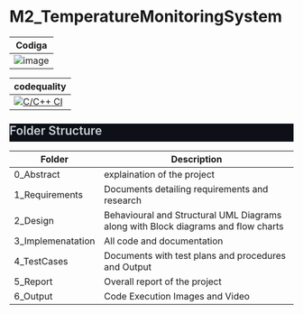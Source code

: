 # M2_TemperatureMonitoringSystem


|Codiga|
---|
|![image](https://user-images.githubusercontent.com/101239044/164619606-0ebc7d0c-3862-45cd-ba40-ade06bb3596d.png)|

|codequality|
---|
|[![C/C++ CI](https://github.com/SreeLikitha/M2_TemperatureMonitoringSystem/actions/workflows/c-build.yml/badge.svg)](https://github.com/SreeLikitha/M2_TemperatureMonitoringSystem/actions/workflows/c-build.yml)


<html>
<body>
<!--StartFragment--><h2 dir="auto" style="box-sizing: border-box; margin-top: 24px; margin-bottom: 16px; font-size: 1.5em; font-weight: 600; line-height: 1.25; padding-bottom: 0.3em; border-bottom: 1px solid var(--color-border-muted); color: rgb(201, 209, 217); font-family: -apple-system, BlinkMacSystemFont, &quot;Segoe UI&quot;, Helvetica, Arial, sans-serif, &quot;Apple Color Emoji&quot;, &quot;Segoe UI Emoji&quot;; font-style: normal; font-variant-ligatures: normal; font-variant-caps: normal; letter-spacing: normal; orphans: 2; text-align: start; text-indent: 0px; text-transform: none; white-space: normal; widows: 2; word-spacing: 0px; -webkit-text-stroke-width: 0px; background-color: rgb(13, 17, 23); text-decoration-thickness: initial; text-decoration-style: initial; text-decoration-color: initial;">Folder Structure</h2>

Folder | Description
-- | --
0_Abstract | explaination of the project
1_Requirements | Documents detailing requirements and research
2_Design | Behavioural and Structural UML Diagrams along with Block diagrams and flow  charts
3_Implemenatation | All code and documentation
4_TestCases | Documents with test plans and procedures and Output
5_Report | Overall report of the project
6_Output | Code Execution Images and Video

<!--EndFragment-->
</body>
</html>